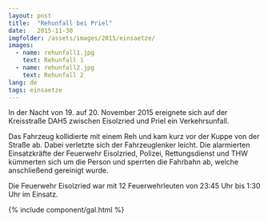 ```yaml
---
layout: post
title:  "Rehunfall bei Priel"
date:   2015-11-30
imgfolder: /assets/images/2015/einsaetze/
images:
  - name: rehunfall1.jpg
    text: Rehunfall 1
  - name: rehunfall2.jpg
    text: Rehunfall 2
lang: de
tags: einsaetze
---
```


In der Nacht von 19. auf 20. November 2015 ereignete sich auf der Kreisstraße DAH5 zwischen Eisolzried und Priel ein Verkehrsunfall.

Das Fahrzeug kollidierte mit einem Reh und kam kurz vor der Kuppe von der Straße ab. Dabei verletzte sich der Fahrzeuglenker leicht. Die alarmierten Einsatzkräfte der Feuerwehr Eisolzried, Polizei, Rettungsdienst und THW kümmerten sich um die Person und sperrten die Fahrbahn ab, welche anschließend gereinigt wurde.

Die Feuerwehr Eisolzried war mit 12 Feuerwehrleuten von 23:45 Uhr bis 1:30 Uhr im Einsatz.

{% include component/gal.html %}

